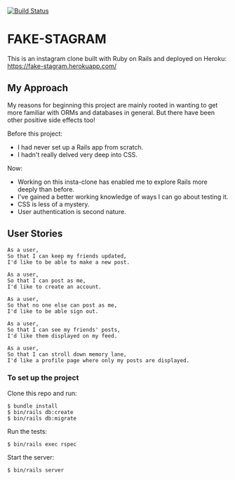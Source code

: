 [![Build Status](https://travis-ci.com/shannongamby/instagram_challenge.svg?branch=master)](https://travis-ci.com/shannongamby/instagram_challenge)

# FAKE-STAGRAM

This is an instagram clone built with Ruby on Rails and deployed on Heroku: https://fake-stagram.herokuapp.com/

## My Approach
My reasons for beginning this project are mainly rooted in wanting to get more familiar with ORMs and databases in general. But there have been other positive side effects too! 
  
Before this project: 
- I had never set up a Rails app from scratch.
- I hadn't really delved very deep into CSS.
  
Now:  
- Working on this insta-clone has enabled me to explore Rails more deeply than before. 
- I've gained a better working knowledge of ways I can go about testing it.
- CSS is less of a mystery.
- User authentication is second nature.

## User Stories
```
As a user,
So that I can keep my friends updated,
I'd like to be able to make a new post.
```
```
As a user,
So that I can post as me,
I'd like to create an account.
```
```
As a user,
So that no one else can post as me,
I'd like to be able sign out.
```
```
As a user, 
So that I can see my friends' posts,
I'd like them displayed on my feed.
```
```
As a user,
So that I can stroll down memory lane,
I'd like a profile page where only my posts are displayed.
```

### To set up the project
Clone this repo and run:
```
$ bundle install
$ bin/rails db:create
$ bin/rails db:migrate
```
Run the tests:
```
$ bin/rails exec rspec 
```
Start the server:
```
$ bin/rails server 
```
